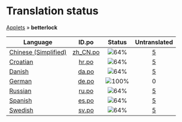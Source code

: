 # Translation status
[Applets](../../README.md) &#187; **betterlock**

Language | ID.po | Status | Untranslated
---------|:--:|:------:|:-----------:
[Chinese (Simplified)](../../language-status/zh_CN.md) | [zh_CN.po](po/zh_CN.po) | ![64%](http://progressed.io/bar/64) | [5](untranslated-po/zh_CN.md)
[Croatian](../../language-status/hr.md) | [hr.po](po/hr.po) | ![64%](http://progressed.io/bar/64) | [5](untranslated-po/hr.md)
[Danish](../../language-status/da.md) | [da.po](po/da.po) | ![64%](http://progressed.io/bar/64) | [5](untranslated-po/da.md)
[German](../../language-status/de.md) | [de.po](po/de.po) | ![100%](http://progressed.io/bar/100) | 0
[Russian](../../language-status/ru.md) | [ru.po](po/ru.po) | ![64%](http://progressed.io/bar/64) | [5](untranslated-po/ru.md)
[Spanish](../../language-status/es.md) | [es.po](po/es.po) | ![64%](http://progressed.io/bar/64) | [5](untranslated-po/es.md)
[Swedish](../../language-status/sv.md) | [sv.po](po/sv.po) | ![64%](http://progressed.io/bar/64) | [5](untranslated-po/sv.md)

